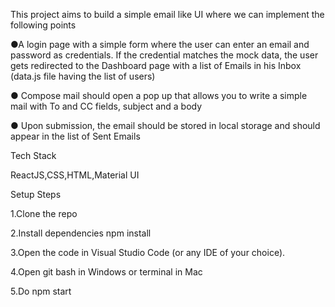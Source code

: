 This project aims to build a simple email like UI where we can implement the following points

●A login page with a simple form where the user can enter an email and password as
credentials. If the credential matches the mock data, the user gets redirected to the Dashboard page with a list of Emails in his Inbox (data.js file having the list of users)

● Compose mail should open a pop up that allows you to write a simple mail with To and CC fields, subject and a body

● Upon submission, the email should be stored in local storage and should appear in the list of Sent Emails

Tech Stack

ReactJS,CSS,HTML,Material UI

Setup Steps

1.Clone the repo

2.Install dependencies npm install

3.Open the code in Visual Studio Code (or any IDE of your choice).

4.Open git bash in Windows or terminal in Mac

5.Do npm start


